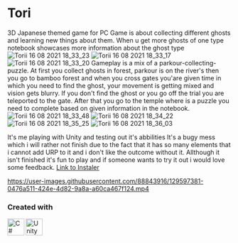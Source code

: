 # Tori
3D Japanese themed game for PC 
Game is about collecting different ghosts and learning new things about them.
When u get more ghosts of one type notebook showcases more information about the ghost type 
![Torii 16 08 2021 18_33_23](https://user-images.githubusercontent.com/88843916/129599314-d5e2aebc-eb5b-4373-a6a9-a4d0c9942603.png)
![Torii 16 08 2021 18_33_17](https://user-images.githubusercontent.com/88843916/129599328-967f70b1-fe2a-4166-9729-1c5e10b80fb5.png)
![Torii 16 08 2021 18_33_20](https://user-images.githubusercontent.com/88843916/129599343-a3aa6d5d-d254-49a3-90b8-afcdc2ebee9f.png)
Gameplay is a mix of a parkour-collecting-puzzle. At first you collect ghosts in forest, parkour is on the river's then you go to bamboo forest and when you cross gates you'are given time in which you need to find the ghost, your movement is getting mixed and vision gets blurry. If you don't find the ghost or you go off the trial you are teleported to the gate. After that you go to the temple where is a puzzle you need to complete based on given information in the notebook.
![Torii 16 08 2021 18_33_48](https://user-images.githubusercontent.com/88843916/129601413-bebeeb25-e025-42cd-bd09-5c87500b5dd1.png)
![Torii 16 08 2021 18_34_22](https://user-images.githubusercontent.com/88843916/129601430-6e1e7840-ae47-43dd-afd6-de068673599f.png)
![Torii 16 08 2021 18_35_25](https://user-images.githubusercontent.com/88843916/129601445-e7bc5415-1b7b-4d3c-9b50-03e83bab6ff7.png)
![Torii 16 08 2021 18_36_03](https://user-images.githubusercontent.com/88843916/129601458-f6c4fa0f-e004-46bf-ac88-f03df67f26e4.png)

It's me playing with Unity and testing out it's abbilities 
It's a bugy mess which i will rather not finish due to the fact that it has so many elements that i cannot add URP to it and i don't like the outcome without it.
Allthough it isn't finished it's fun to play and if someone wants to try it out i would love some feedback.
[Link to Instaler](https://drive.google.com/file/d/1mNyyLOAdTuqSnAnbdPX47VOzMTzchTpp/view?usp=sharing)


https://user-images.githubusercontent.com/88843916/129597381-0476a511-424e-4d82-9a8a-a60ca467f124.mp4

### Created with 

<img align="left" alt="C#" width="38px" src="https://seeklogo.com/images/C/c-sharp-c-logo-02F17714BA-seeklogo.com.png" />
<img align="left" alt="Unity" width="38px" src="https://brandslogos.com/wp-content/uploads/images/large/unity-logo.png" />

